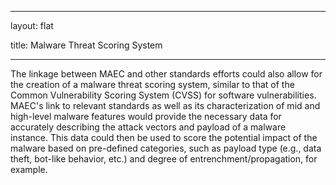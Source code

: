 ﻿---

layout: flat

title: Malware Threat Scoring System

---



The linkage between MAEC and other standards efforts could also allow for the creation of a malware threat scoring system, similar to that of the Common Vulnerability Scoring System (CVSS) for software vulnerabilities. MAEC's link to relevant standards as well as its characterization of mid and high-level malware features would provide the necessary data for accurately describing the attack vectors and payload of a malware instance.  This data could then be used to score the potential impact of the malware based on pre-defined categories, such as payload type (e.g., data theft, bot-like behavior, etc.) and degree of entrenchment/propagation, for example. 